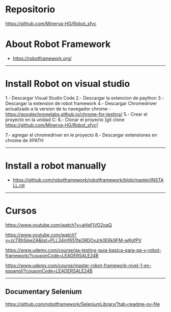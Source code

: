 # Repositorio
https://github.com/Minerva-HG/Robot_sfyc


# About Robot Framework
-  https://robotframework.org/
---
# Install Robot on visual studio
1.- Descargar Visual Studio Code
2.- Descargar la extencion de paython
3.- Descargar la extension de robot framework
4.- Descargar Chromedriver actualizado a la version de tu navegador chrome -  https://googlechromelabs.github.io/chrome-for-testing/
5.- Crear el proyecto en la unidad C:
6.- Clonar el proyecto [git clone https://github.com/Minerva-HG/Robot_sfyc]

7.- agregar el chromedriver en le proyecto
8.- Descargar extensiones en chrome de XPATH

---
# Install a robot manually
- https://github.com/robotframework/robotframework/blob/master/INSTALL.rst
---

# Cursos

https://www.youtube.com/watch?v=aHqFIVO2oaQ

https://www.youtube.com/watch?v=zcT8hSipe2A&list=PLL34mf651faORDOyJrk0E6k9FM-wKgfPV

https://www.udemy.com/course/qa-testing-guia-basica-para-qa-y-robot-framework/?couponCode=LEADERSALE24B

https://www.udemy.com/course/master-robot-framework-nivel-1-en-espanol/?couponCode=LEADERSALE24B

--- 




## Documentary Selenium
https://github.com/robotframework/SeleniumLibrary/?tab=readme-ov-file




